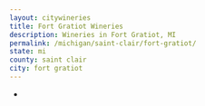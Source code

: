 ```yaml
---
layout: citywineries
title: Fort Gratiot Wineries
description: Wineries in Fort Gratiot, MI
permalink: /michigan/saint-clair/fort-gratiot/
state: mi
county: saint clair
city: fort gratiot
---
```

-
